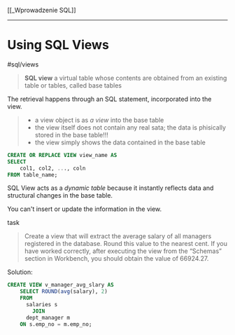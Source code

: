 [[_Wprowadzenie SQL]]


---

# Using SQL Views
#sql/views

> __SQL view__ a virtual table whose contents are obtained from an existing table or tables, called base tables

The retrieval happens through an SQL statement, incorporated into the view.
> - a view object is as _a view_ into the base table
> - the view itself does not contain any real sata; the data is phisically stored in the base table!!!
> - the view simply shows the data contained in the base table


```sql
CREATE OR REPLACE VIEW view_name AS
SELECT
	col1, col2, ..., coln
FROM table_name;

```

SQL View acts as a _dynamic table_ because it instantly reflects data and structural changes in the base table.

You can't insert or update the information in the view.


task
>Create a view that will extract the average salary of all managers registered in the database. Round this value to the nearest cent.
If you have worked correctly, after executing the view from the “Schemas” section in Workbench, you should obtain the value of 66924.27.

Solution:
```sql
CREATE VIEW v_manager_avg_slary AS
	SELECT ROUND(avg(salary), 2) 
	FROM 
	  salaries s
		JOIN	  
      dept_manager m
	ON s.emp_no = m.emp_no;
```














